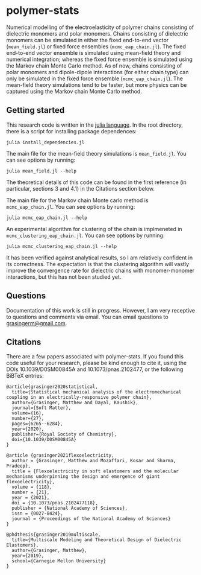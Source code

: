 # polymer-stats
Numerical modelling of the electroelasticity of polymer chains consisting of dielectric monomers and polar monomers.
Chains consisting of dielectric monomers can be simulated in either the fixed end-to-end vector (`mean_field.jl`) or fixed force ensembles (`mcmc_eap_chain.jl`).
The fixed end-to-end vector ensemble is simulated using mean-field theory and numerical integration; whereas the fixed force ensemble is simulated using the Markov chain Monte Carlo method.
As of now, chains consisting of polar monomers and dipole-dipole interactions (for either chain type) can only be simulated in the fixed force ensemble (`mcmc_eap_chain.jl`). The mean-field theory simulations tend to be faster, but more physics can be captured using the Markov chain Monte Carlo method.

## Getting started
This research code is written in the [julia language](https://julialang.org/).
In the root directory, there is a script for installing package dependences:
    
    julia install_dependencies.jl
    
The main file for the mean-field theory simulations is ``mean_field.jl``.
You can see options by running:

    julia mean_field.jl --help
    
The theoretical details of this code can be found in the first reference (in particular, sections 3 and 4.1) in the Citations section below.

The main file for the Markov chain Monte carlo method is ``mcmc_eap_chain.jl``.
You can see options by running:

    julia mcmc_eap_chain.jl --help

An experimental algorithm for clustering of the chain is implmeneted in ``mcmc_clustering_eap_chain.jl``.
You can see options by running:

    julia mcmc_clustering_eap_chain.jl --help
    
It has been verified against analytical results, so I am relatively confident in its correctness.
The expectation is that the clustering algorithm will vastly improve the convergence rate for dielectric chains with monomer-monomer interactions, but this has not been studied yet.

## Questions
Documentation of this work is still in progress. However, I am very receptive to questions and comments via email. You can email questions to grasingerm@gmail.com.

## Citations
There are a few papers associated with polymer-stats. 
If you found this code useful for your research, please be kind enough to cite it, using the DOIs 10.1039/D0SM00845A and 10.1073/pnas.2102477, or the following BiBTeX entries:


    @article{grasinger2020statistical,
      title={Statistical mechanical analysis of the electromechanical coupling in an electrically-responsive polymer chain},
      author={Grasinger, Matthew and Dayal, Kaushik},
      journal={Soft Matter},
      volume={16},
      number={27},
      pages={6265--6284},
      year={2020},
      publisher={Royal Society of Chemistry},
      doi={10.1039/D0SM00845A}
    }
    
    @article {grasinger2021flexoelectricity,
	  author = {Grasinger, Matthew and Mozaffari, Kosar and Sharma, Pradeep},
	  title = {Flexoelectricity in soft elastomers and the molecular mechanisms underpinning the design and emergence of giant flexoelectricity},
	  volume = {118},
	  number = {21},
	  year = {2021},
	  doi = {10.1073/pnas.2102477118},
	  publisher = {National Academy of Sciences},
	  issn = {0027-8424},
	  journal = {Proceedings of the National Academy of Sciences}
    }

    @phdthesis{grasinger2019multiscale,
      title={Multiscale Modeling and Theoretical Design of Dielectric Elastomers},
      author={Grasinger, Matthew},
      year={2019},
      school={Carnegie Mellon University}
    }
